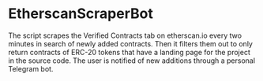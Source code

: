 # EtherscanScraperBot
The script scrapes the Verified Contracts tab on etherscan.io every two minutes in search of newly added contracts. Then it filters them out to only return contracts of ERC-20 tokens that have a landing page for the project in the source code. 
The user is notified of new additions through a personal Telegram bot. 
